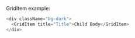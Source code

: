 GridItem example:

```js
<div className="bg-dark">
  <GridItem title="Title">Child Body</GridItem>
</div>
```
